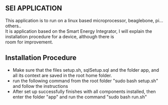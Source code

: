 SEI APPLICATION
------------------------------------------------------------
 This application is to run on a linux based 
 microprocessor, beaglebone, pi... others..  
 It is application based on the Smart Energy 
 Integrator, I will explain the installation 
 procedure for a device, although there is   
 room for improvement.                       

 
Installation Procedure
----------------------
* Make sure that the files setup.sh, sqlSetup.sql and the folder app, and all its context are saved in the root home folder.
* run the following command from the root folder "sudo bash setup.sh" and follow the instructions 
* After set up successfully finishes with all components installed, then enter the folder "app" and run the command "sudo bash run.sh"
	
	
